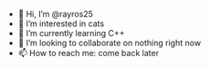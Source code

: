- 👋 Hi, I’m @rayros25
- 👀 I’m interested in cats
- 🌱 I’m currently learning C++
- 💞️ I’m looking to collaborate on nothing right now
- 📫 How to reach me: come back later

<!---
rayros25/rayros25 is a ✨ special ✨ repository because its `README.md` (this file) appears on your GitHub profile.
You can click the Preview link to take a look at your changes.
--->
